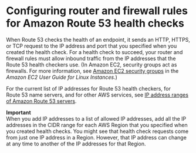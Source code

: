 # Configuring router and firewall rules for Amazon Route 53 health checks<a name="dns-failover-router-firewall-rules"></a>

When Route 53 checks the health of an endpoint, it sends an HTTP, HTTPS, or TCP request to the IP address and port that you specified when you created the health check\. For a health check to succeed, your router and firewall rules must allow inbound traffic from the IP addresses that the Route 53 health checkers use\. \(In Amazon EC2, security groups act as firewalls\. For more information, see [Amazon EC2 security groups](https://docs.aws.amazon.com/AWSEC2/latest/UserGuide/using-network-security.html) in the *Amazon EC2 User Guide for Linux Instances*\.\)

For the current list of IP addresses for Route 53 health checkers, for Route 53 name servers, and for other AWS services, see [IP address ranges of Amazon Route 53 servers](route-53-ip-addresses.md)\. 

**Important**  
When you add IP addresses to a list of allowed IP addresses, add all the IP addresses in the CIDR range for each AWS Region that you specified when you created health checks\. You might see that health check requests come from just one IP address in a Region\. However, that IP address can change at any time to another of the IP addresses for that Region\.